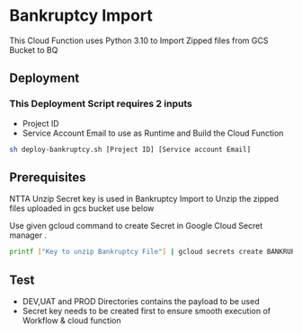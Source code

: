 
# Bankruptcy Import 

This Cloud Function uses Python 3.10 to Import Zipped files from GCS Bucket to BQ 

## Deployment

 ### This Deployment Script requires 2 inputs
 - Project ID 
 - Service Account Email to use as Runtime and Build the Cloud Function
```bash
sh deploy-bankruptcy.sh [Project ID] [Service account Email]
```

## Prerequisites
  NTTA Unzip Secret key is used in Bankruptcy Import  to Unzip the zipped files uploaded in gcs bucket use below 

  Use given gcloud command to create Secret in Google Cloud Secret manager . 
  ```bash
  printf ["Key to unzip Bankruptcy File"] | gcloud secrets create BANKRUPTCY_SECRET_KEY --data-file=- --replication-policy=user-managed --locations=us-south1
  ``` 
  

## Test
  - DEV,UAT and PROD Directories contains the payload to be used 
  - Secret key needs to be created first to ensure smooth execution of Workflow & cloud function